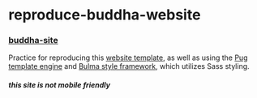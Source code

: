 # reproduce-buddha-website
### [buddha-site](https://buddha-site.herokuapp.com/)
Practice for reproducing this [website template](https://www.templatemonster.com/demo/49498.html), as well as using the [Pug template engine](https://pugjs.org/api/getting-started.html) and [Bulma style framework](https://bulma.io/), which utilizes Sass styling.
##### this site is not mobile friendly
